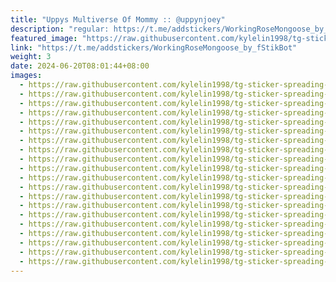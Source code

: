```yaml
---
title: "Uppys Multiverse Of Mommy :: @uppynjoey"
description: "regular: https://t.me/addstickers/WorkingRoseMongoose_by_fStikBot"
featured_image: "https://raw.githubusercontent.com/kylelin1998/tg-sticker-spreading-worldwide-images/main/img/13bd278e-1d76-4f8c-a3fa-6159fefbdd8a.jpg"
link: "https://t.me/addstickers/WorkingRoseMongoose_by_fStikBot"
weight: 3
date: 2024-06-20T08:01:44+08:00
images:
  - https://raw.githubusercontent.com/kylelin1998/tg-sticker-spreading-worldwide-images/main/img/13bd278e-1d76-4f8c-a3fa-6159fefbdd8a.jpg
  - https://raw.githubusercontent.com/kylelin1998/tg-sticker-spreading-worldwide-images/main/img/e8dfe033-56a5-47cf-a9a2-3d494bd4018d.jpg
  - https://raw.githubusercontent.com/kylelin1998/tg-sticker-spreading-worldwide-images/main/img/4fc4c0e1-8c7c-402d-8350-cde53b9f7766.jpg
  - https://raw.githubusercontent.com/kylelin1998/tg-sticker-spreading-worldwide-images/main/img/73d76ca8-039f-498f-891e-c32acb6d2386.jpg
  - https://raw.githubusercontent.com/kylelin1998/tg-sticker-spreading-worldwide-images/main/img/4f8fd6e9-52a9-4bfd-93b3-095de97f462c.jpg
  - https://raw.githubusercontent.com/kylelin1998/tg-sticker-spreading-worldwide-images/main/img/1a0473ad-5dcd-4ce9-9f8f-dbe2821705dd.jpg
  - https://raw.githubusercontent.com/kylelin1998/tg-sticker-spreading-worldwide-images/main/img/7466cbf5-a751-4135-bd6e-9be732c55326.jpg
  - https://raw.githubusercontent.com/kylelin1998/tg-sticker-spreading-worldwide-images/main/img/38faf047-edb1-43b6-89b3-b8df3ff7c2b1.jpg
  - https://raw.githubusercontent.com/kylelin1998/tg-sticker-spreading-worldwide-images/main/img/02fc0b41-c32e-4b1d-9f04-ed3e682f6674.jpg
  - https://raw.githubusercontent.com/kylelin1998/tg-sticker-spreading-worldwide-images/main/img/f5dc3cf4-7d12-4fd8-890d-f523f6a6e3cb.jpg
  - https://raw.githubusercontent.com/kylelin1998/tg-sticker-spreading-worldwide-images/main/img/2bb9e9d0-3345-4148-987f-f841413ea32e.jpg
  - https://raw.githubusercontent.com/kylelin1998/tg-sticker-spreading-worldwide-images/main/img/491d0db4-d0f7-4a02-9b37-a2dbeac5b71d.jpg
  - https://raw.githubusercontent.com/kylelin1998/tg-sticker-spreading-worldwide-images/main/img/c42189d6-36c6-4e33-bc50-5bed45a14688.jpg
  - https://raw.githubusercontent.com/kylelin1998/tg-sticker-spreading-worldwide-images/main/img/eda0eedd-355f-4f4d-90f1-e98b00fb8516.jpg
  - https://raw.githubusercontent.com/kylelin1998/tg-sticker-spreading-worldwide-images/main/img/130c5c00-c0bf-4fe2-9b55-978f135c6faa.jpg
  - https://raw.githubusercontent.com/kylelin1998/tg-sticker-spreading-worldwide-images/main/img/339d5709-8a8e-479b-8aa2-ef61729dc98b.jpg
  - https://raw.githubusercontent.com/kylelin1998/tg-sticker-spreading-worldwide-images/main/img/0228f08d-31df-4c96-a13e-97f781140376.jpg
  - https://raw.githubusercontent.com/kylelin1998/tg-sticker-spreading-worldwide-images/main/img/a20d41de-473b-4cd2-9538-3bb60b73ea0c.jpg
  - https://raw.githubusercontent.com/kylelin1998/tg-sticker-spreading-worldwide-images/main/img/c313713a-efdf-4a4e-a422-4739365fc505.jpg
  - https://raw.githubusercontent.com/kylelin1998/tg-sticker-spreading-worldwide-images/main/img/ff1a64bf-69c0-4f69-a66d-f8b135008ef6.jpg
---
```

